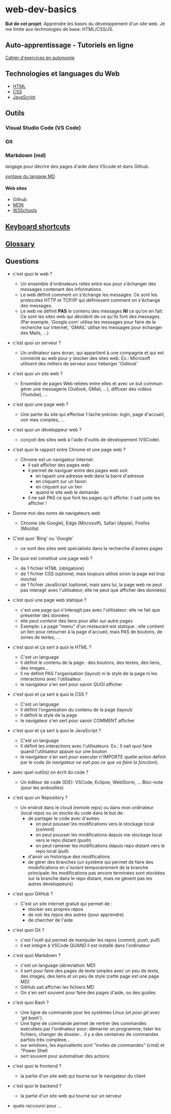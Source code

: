 # web-dev-basics

**But de cet projet**: Apprendre les bases du développement d'un site web.
Je me limite aux technologies de base: HTML/CSS/JS.

## Auto-apprentissage - Tutoriels en ligne

[Cahier d'exercices en autonomie](./workbook.md)

## Technologies et languages du Web

* [HTML](docs/languages/HTML.md)
* [CSS](docs/languages/CSS.md)
* [JavaScript](docs/languages/JavaScript.md)

## Outils

### Visual Studio Code (**VS Code**)

### Git

### Markdown (md)

langage pour décrire des pages d'aide dans VScode et dans Github.

[syntaxe du langage MD](https://docs.github.com/fr/get-started/writing-on-github/getting-started-with-writing-and-formatting-on-github/basic-writing-and-formatting-syntax)

#### Web sites

* Github
* [MDN](https://developer.mozilla.org/fr/)
* [W3Schools](https://www.w3schools.com/)

## [Keyboard shortcuts](docs/shortcuts.md)

## [Glossary](docs/glossary.md)

## Questions

* c'est quoi le web ?
  * Un ensemble d'ordinateurs reliés entre eux pour s'échanger des messages contenant des informations.
  * Le web définit comment on s'échange les messages: Ce sont les protocoles HTTP et TCP/IP qui définissent comment on s'échange des messages.
  * Le web ne définit **PAS** le contenu des messages **NI** ce qu'on en fait: Ce sont les sites web qui décident de ce qu'ils font des messages. (Par exemple, 'Google.com' utilise les messages pour faire de la recherche sur Internet, 'GMAIL' utilise les messages pour échanger des Mails, ...)
  
* c'est quoi un serveur ?
  * Un ordinateur sans écran, qui appartient à une compagnie et qui est connecté au web pour y stocker des sites web. Ex.: Microsoft utilisent des milliers de serveur pour héberger 'Outlook'

* c'est quoi un site web ?
  * Ensemble de pages Web reliées entre elles et avec un but commun: gérer une messagerie (Outlook, GMail, ...), diffuser des vidéos (Youtube), ...

* c'est quoi une page web ?
  * Une partie du site qui effectue 1 tache précise: login, page d'accueil, voir mes comptes, ...

* c'est quoi un développeur web ?
  * conçoit des sites web à l'aide d'outils de dévelopement (VSCode).

* c'est quoi le rapport entre Chrome et une page web ?
  * Chrome est un navigateur Internet:
    * il sait afficher des pages web
    * il permet de naviguer entre des pages web soit:
      * en tapant une adresse web dans la barre d'adresse
      * en cliquant sur un favori
      * en cliquant sur un lien
      * quand le site web le demande
    * il ne sait PAS ce que font les pages qu'il affiche: il sait juste les afficher !

* Donne moi des noms de navigateurs web
  * Chrome (de Google), Edge (Microsoft), Safari (Apple), Firefox (Mozilla)

* C'est quoi 'Bing' ou 'Google'
  * ce sont des sites web spécialisés dans la recherche d'autres pages
  
* De quoi est constitué une page web ?
  * de 1 fichier HTML (obligatoire)
  * de 1 fichier CSS (optionel, mais toujours utilisé sinon la page est trop moche)
  * de 1 fichier JavaScript (optionel, mais sans lui, la page web ne peut pas interagir avec l'utilisateur, elle ne peut que afficher des données)

* c'est quoi une page web statique ?
  * c'est une page qui n'interagit pas avec l'utilisateur: elle ne fait que présenter des données
  * elle peut contenir des liens pour aller sur autre pages
  * Exemple: La page "menu" d'un restaurant est statique : elle contient un lien pour retourner à la page d'accueil, mais PAS de boutons, de zones de textes, ...

* c'est quoi et ça sert à quoi le HTML ?
  * C'est un language
  * Il définit le contenu de la page : des boutons, des textes, des liens, des images...
  * Il ne définit PAS l'organisation (layout) ni le style de la page ni les interactions avec l'utilisateur.
  * le navigateur s'en sert pour savoir QUOI afficher

* c'est quoi et ça sert à quoi le CSS ?
  * C'est un language
  * Il définit l'organisation du contenu de la page (layout)
  * Il définit le style de la page
  * le navigateur s'en sert pour savoir COMMENT afficher

* c'est quoi et ça sert à quoi le JavaScript ?
  * C'est un language
  * Il définit les interactions avec l'utilisateurs.
    Ex.: Il sait quoi faire quand l'utilisateur appuie sur une bouton
  * le navigateur s'en sert pour executer n'IMPORTE quelle action définit par le code (*le navigateur ne sait pas ce que va faire la fonction*).

* avec quel outil(s) on écrit du code ?
  * Un éditeur de code (IDE): VSCode, Eclipse, WebStorm, ... Bloc-note (pour les andouilles)

* c'est quoi un Repository ?
  * Un endroit dans le cloud (remote repo) ou dans mon ordinateur (local repo) ou on stocke du code dans le but de:
    * de partager le code avec d'autres
      * on peut pousser les modifications vers le stockage local (commit)
      * on peut pousser les modifications depuis me stockage local vers le repo distant (push)
      * on peut ramener les modifications depuis repo distant vers le repo local (pull)
    * d'avoir un historique des modifications
    * de gérer des branches (un système qui permet de faire des modofications en s'isolant temporairement de la branche principale: les modifications pas encore terminées sont stockées sur la branche dans le repo distant, mais ne gènent pas les autres developpeurs)
  
* c'est quoi GitHub ?
  * C'est un site internet gratuit qui permet de :
    * stocker ses propres repos
    * de voir les repos des autres (pour apprendre)
    * de chercher de l'aide

* c'est quoi Git ?
  * c'est l'outil qui permet de manipuler les repos (*commit, push, pull*)
  * il est intégré à VSCode QUAND il est installé dans l'ordinateur

* c'est quoi Markdown ?
  * c'est un language (abreviation: MD)
  * il sert pour faire des pages de texte simples avec un peu de texte, des images, des liens et un peu de style (cette page est une page MD)
  * GitHub sait afficher les fichiers MD
  * On s'en sert souvent pour faire des pages d'aide, ou des guides

* c'est quoi Bash ?
  * Une ligne de commande pour les systèmes Linux (*et pour git avec 'git bash'*).
  * Une ligne de commande permet de rentrer des commandes exécutées par l'ordinateur pour: démarrer un programme; lister les fichiers, changer de dossier... il y a des centaines de commandes parfois très complexe...
  * sur windows, les équivallents sont "invites de commandes" (cmd) et "Power Shell
  * sert souvent pour automatiser des actions

* c'est quoi le frontend ?
  * la partie d'un site web qui tourne sur le navigateur du client

* c'est quoi le backend ?
  * la partie d'un site web qui tourne sur un serveur

* quels raccourci pour ...
